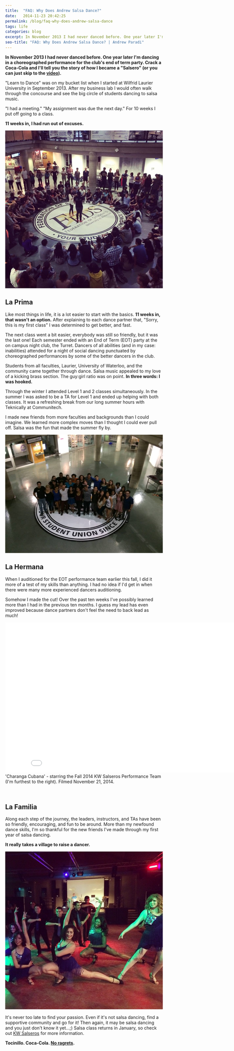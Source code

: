 ```yaml
---
title:  "FAQ: Why Does Andrew Salsa Dance?"
date:   2014-11-23 20:42:25
permalink: /blog/faq-why-does-andrew-salsa-dance
tags: life
categories: blog
excerpt: In November 2013 I had never danced before. One year later I'm dancing in a choreographed performance for the club's end of term party. Crack a Coca-Cola and I'll tell you the story of how I became a "Salsero".
seo-title: "FAQ: Why Does Andrew Salsa Dance? | Andrew Paradi"
---
```


**In November 2013 I had never danced before. One year later I'm dancing in a choreographed performance for the club's end of term party. Crack a Coca-Cola and I'll tell you the story of how I became a "Salsero" (or you can just skip to the <a href="http://youtu.be/RVdGBEsZFws" target="_blank">video</a>).**

"Learn to Dance" was on my bucket list when I started at Wilfrid Laurier University in September 2013. After my business lab I would often walk through the concourse and see the big circle of students dancing to salsa music.

"I had a meeting." "My assignment was due the next day." For 10 weeks I put off going to a class.

<strong>11 weeks in, I had run out of excuses.</strong>

![](/assets/article_images/2014-11-23-faq-why-does-andrew-salsa-dance/salsa-1.jpg)

<h2>La Prima</h2>

Like most things in life, it is a lot easier to start with the basics. <strong>11 weeks in, that wasn't an option.</strong> After explaining to each dance partner that, "Sorry, this is my first class" I was determined to get better, and fast.

The next class went a bit easier, everybody was still so friendly, but it was the last one! Each semester ended with an End of Term (EOT) party at the on campus night club, the Turret. Dancers of all abilities (and in my case: inabilities) attended for a night of social dancing punctuated by choreographed performances by some of the better dancers in the club.

Students from all faculties, Laurier, University of Waterloo, and the community came together through dance. Salsa music appealed to my love of a kicking brass section. The guy:girl ratio was on point. <strong>In three words: I was hooked.</strong>

Through the winter I attended Level 1 and 2 classes simultaneously. In the summer I was asked to be a TA for Level 1 and ended up helping with both classes. It was a refreshing break from our long summer hours with Teknically at Communitech.

I made new friends from more faculties and backgrounds than I could imagine. We learned more complex moves than I thought I could ever pull off. Salsa was the fun that made the summer fly by.

![](/assets/article_images/2014-11-23-faq-why-does-andrew-salsa-dance/salsa-2.jpg)

<h2>La Hermana</h2>
When I auditioned for the EOT performance team earlier this fall, I did it more of a test of my skills than anything. I had no idea if I'd get in when there were many more experienced dancers auditioning.

Somehow I made the cut! Over the past ten weeks I've possibly learned more than I had in the previous ten months. I guess my lead has even improved because dance partners don't feel the need to back lead as much!

<iframe width="853" height="480" src="//www.youtube-nocookie.com/embed/RVdGBEsZFws?rel=0" frameborder="0" allowfullscreen></iframe><figcaption>'Charanga Cubana' - starring the Fall 2014 KW Salseros Performance Team (I'm furthest to the right). Filmed November 21, 2014.</figcaption>

&nbsp;

<h2>La Familia</h2>

Along each step of the journey, the leaders, instructors, and TAs have been so friendly, encouraging, and fun to be around. More than my newfound dance skills, I'm so thankful for the new friends I've made through my first year of salsa dancing.

<strong>It really takes a village to raise a dancer.</strong>

![](/assets/article_images/2014-11-23-faq-why-does-andrew-salsa-dance/salsa-instagram-eot.jpg)

It's never too late to find your passion. Even if it's not salsa dancing, find a supportive community and go for it! Then again, it may be salsa dancing and you just don't know it yet...;) Salsa class returns in January, so check out <a href="https://www.facebook.com/kwsalseros" target="_blank">KW Salseros</a> for more information.

<strong>Tocinillo. Coca-Cola. <a href="http://youtu.be/_DnKNClu2XM?t=1m45s" target="_blank">No ragrets</a>.</strong>
